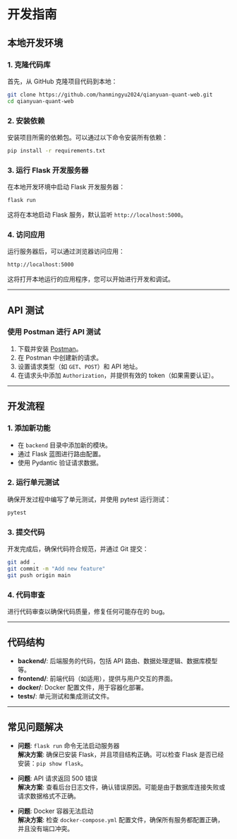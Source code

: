 # 开发指南

## 本地开发环境

### 1. 克隆代码库
首先，从 GitHub 克隆项目代码到本地：

```bash
git clone https://github.com/hanmingyu2024/qianyuan-quant-web.git
cd qianyuan-quant-web
```

### 2. 安装依赖
安装项目所需的依赖包。可以通过以下命令安装所有依赖：

```bash
pip install -r requirements.txt
```

### 3. 运行 Flask 开发服务器
在本地开发环境中启动 Flask 开发服务器：

```bash
flask run
```

这将在本地启动 Flask 服务，默认监听 `http://localhost:5000`。

### 4. 访问应用
运行服务器后，可以通过浏览器访问应用：

```bash
http://localhost:5000
```

这将打开本地运行的应用程序，您可以开始进行开发和调试。

---

## API 测试

### 使用 Postman 进行 API 测试
1. 下载并安装 [Postman](https://www.postman.com/)。
2. 在 Postman 中创建新的请求。
3. 设置请求类型（如 `GET`、`POST`）和 API 地址。
4. 在请求头中添加 `Authorization`，并提供有效的 token（如果需要认证）。

---

## 开发流程

### 1. 添加新功能
- 在 `backend` 目录中添加新的模块。
- 通过 Flask 蓝图进行路由配置。
- 使用 Pydantic 验证请求数据。
  
### 2. 运行单元测试
确保开发过程中编写了单元测试，并使用 pytest 运行测试：

```bash
pytest
```

### 3. 提交代码
开发完成后，确保代码符合规范，并通过 Git 提交：

```bash
git add .
git commit -m "Add new feature"
git push origin main
```

### 4. 代码审查
进行代码审查以确保代码质量，修复任何可能存在的 bug。

---

## 代码结构

- **backend/**: 后端服务的代码，包括 API 路由、数据处理逻辑、数据库模型等。
- **frontend/**: 前端代码（如适用），提供与用户交互的界面。
- **docker/**: Docker 配置文件，用于容器化部署。
- **tests/**: 单元测试和集成测试文件。

---

## 常见问题解决

- **问题**: `flask run` 命令无法启动服务器  
  **解决方案**: 确保已安装 Flask，并且项目结构正确。可以检查 Flask 是否已经安装：`pip show flask`。
  
- **问题**: API 请求返回 500 错误  
  **解决方案**: 查看后台日志文件，确认错误原因。可能是由于数据库连接失败或请求数据格式不正确。

- **问题**: Docker 容器无法启动  
  **解决方案**: 检查 `docker-compose.yml` 配置文件，确保所有服务都配置正确，并且没有端口冲突。